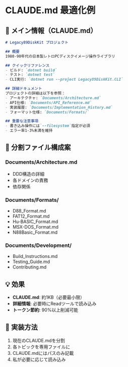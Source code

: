 # CLAUDE.md 最適化例

## 🎯 メイン情報（CLAUDE.md）
```markdown
# Legacy89DiskKit プロジェクト

## 概要
1980-90年代の日本製レトロPCディスクイメージ操作ライブラリ

## クイックリファレンス
- ビルド: `dotnet build`
- テスト: `dotnet test`  
- CLI実行: `dotnet run --project Legacy89DiskKit.CLI`

## 詳細ドキュメント
プロジェクトの詳細は以下を参照：
- アーキテクチャ: `Documents/Architecture.md`
- API仕様: `Documents/API_Reference.md`
- 実装履歴: `Documents/Implementation_History.md`
- フォーマット仕様: `Documents/Formats/`

## 重要な注意事項
- 書き込み操作には`--filesystem`指定が必須
- エラー率1-3%未満を維持
```

## 📁 分割ファイル構成案

### Documents/Architecture.md
- DDD構造の詳細
- 各ドメインの責務
- 依存関係

### Documents/Formats/
- D88_Format.md
- FAT12_Format.md
- Hu-BASIC_Format.md
- MSX-DOS_Format.md
- N88Basic_Format.md

### Documents/Development/
- Build_Instructions.md
- Testing_Guide.md
- Contributing.md

## 💡 効果
- **CLAUDE.md**: 約1KB（必要最小限）
- **詳細情報**: 必要時にReadツールで読み込み
- **トークン節約**: 90%以上削減可能

## 🔧 実装方法
1. 現在のCLAUDE.mdを分割
2. 各トピックを専用ファイルに
3. CLAUDE.mdにはパスのみ記載
4. 私が必要に応じて読み込み